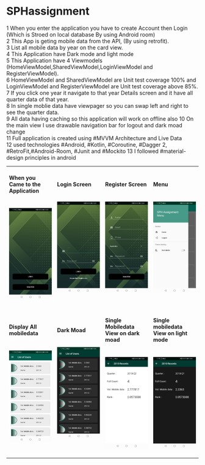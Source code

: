 # SPHassignment

1	  When you enter the application you have to create Account then Login (Which is Stroed on local database By using Android room)<br>
2   This App is geting mobile data from the API, (By using retrofit).<br>
3	  List all mobile data by year on the card view.<br>
4	  This Application have Dark mode and light mode<br>
5   This Application have 4 Viewmodels (HomeViewModel,SharedViewModel,LoginViewModel and RegisterViewModel).<br>
6   HomeViewModel and SharedViewModel are Unit test coverage 100% and LoginViewModel and RegisterViewModel are Unit test coverage above 85%.<br>
7   If you click one year it navigate to that year Details screen and it have all quarter data of that year.<br>
8	  In single moblie data have viewpager so you can swap left and right to see the quarter data.<br>
9   All data having caching so this application will work on offline also 
10	On the main view I use drawable navigation bar for logout and dark moad change<br>
11  Full application is created using #MVVM Architecture and Live Data<br>
12  used technologies #Android, #Kotlin, #Coroutine, #Dagger 2, #RetroFit,#Android-Room, #Junit and #Mockito
13  I followed #material-design principles in android

<table>
  <tr>
    <td width="25%">
      <h4>When you Came to the Application<h4></br>
      <img src="https://github.com/Anujan1993/SPHassignment/blob/main/app/screenshot/Screenshot_20211018_100313_com.anujan.sphassignment.jpg" alt="alt text">
    </td>
    <td width="25%">
      <h4>Login Screen<h4></br>
      <img src="https://github.com/Anujan1993/SPHassignment/blob/main/app/screenshot/Screenshot_20211018_100340_com.anujan.sphassignment.jpg" alt="alt text">
    </td>
    <td width="25%">
      <h4>Register Screen<h4></br>
      <img src="https://github.com/Anujan1993/SPHassignment/blob/main/app/screenshot/Screenshot_20211018_100318_com.anujan.sphassignment.jpg" alt="alt text">
    </td>
    <td width="25%">
      <h4>Menu<h4></br>
      <img src="https://github.com/Anujan1993/SPHassignment/blob/main/app/screenshot/Screenshot_20211018_100410_com.anujan.sphassignment.jpg" alt="alt text">
    </td>
  </tr>
  <tr>
    <td width="25%">
      <h4>Display All mobiledata<h4></br>
      <img src="https://github.com/Anujan1993/SPHassignment/blob/main/app/screenshot/Screenshot_20211018_100355_com.anujan.sphassignment.jpg" alt="alt text">
    </td>
    <td width="25%">
      <h4>Dark Moad<h4></br>
      <img src="https://github.com/Anujan1993/SPHassignment/blob/main/app/screenshot/Screenshot_20211018_100415_com.anujan.sphassignment.jpg" alt="alt text">
    </td>
    <td width="25%">
      <h4>Single Mobiledata View on dark moad<h4></br>
      <img src="https://github.com/Anujan1993/SPHassignment/blob/main/app/screenshot/Screenshot_20211018_100404_com.anujan.sphassignment.jpg" alt="alt text">
    </td>
    <td width="25%">
      <h4>Single mobiledata View on light mode<h4></br>
      <img src="https://github.com/Anujan1993/SPHassignment/blob/main/app/screenshot/Screenshot_20211018_100419_com.anujan.sphassignment.jpg" alt="alt text">
    </td>
  </tr>
</table>
